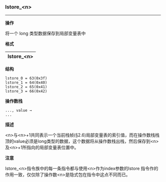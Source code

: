 ### lstore_\<n>

----

**操作**

将一个 long 类型数据保存到局部变量表中

**格式**

|lstore_\<n>|
|--------:|

**结构**
```
lstore_0 = 63(0x3f)
lstore_1 = 64(0x40)
lstore_2 = 65(0x41)
lstore_3 = 66(0x42)
```

**操作数栈**
```
..., value →
...
```

**描述**

\<n>与\<n>+1共同表示一个当前栈帧(§2.6)局部变量表的索引值，而在操作数栈栈顶的value必须是long类型的数据，这个数据将从操作数栈出栈，然后保存到\<n>及\<n>+1所指向的局部变量表位置中。

**注意**

lstore_\<n>指令族中的每一条指令都与使用\<n>作为index参数的lstore
指令作的作用一致，仅仅除了操作数\<n>是隐式包在指令中这点不同而已。
